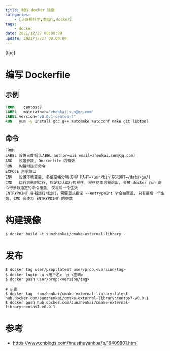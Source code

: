 ```yaml
---
title: 制作 docker 镜像
categories: 
    - [计算机科学,虚拟化,docker]
tags:
    - docker
date: 2021/12/27 00:00:00
update: 2021/12/27 00:00:00
---
```


[toc]

# 编写 Dockerfile

## 示例

```dockerfile
FROM	centos:7
LABEL	maintainer="zhenkai.sun@qq.com"
LABEL version="v0.0.1-centos-7"
RUN   yum -y install gcc g++ automake autoconf make git libtool
```

## 命令

```shell
FROM  
LABEL 设置元数据(LABEL author=wii email=zhenkai.sun@qq.com)
ARG   设置参数, Dockerfile 内有效
RUN   构建时运行命令
EXPOSE 声明端口
ENV   设置环境变量, 多值空格分隔(ENV PAHT=/usr/bin GOROOT=/data/go/)
CMD   运行容器时运行, 指定默认运行的程序, 程序结束容器退出, 会被 docker run 命令行参数指定的命令覆盖, 仅最后一个生效
ENTRYPOINT 容器运行时运行，需要显式指定 --entrypoint 才会被覆盖, 只有最后一个生效, CMD 会作为 ENTRYPOINT 的参数
```

# 构建镜像

```shell
$ docker build -t sunzhenkai/cmake-external-library .
```

# 发布

```shell
$ docker tag user/prop:latest user/prop:<version/tag>
$ docker login -u <用户名> -p <密码>
$ docker push user/prop:<version/tag>

# 示例
$ docker tag  sunzhenkai/cmake-external-library:latest hub.docker.com/sunzhenkai/cmake-external-library:centos7-v0.0.1
$ docker push hub.docker.com/sunzhenkai/cmake-external-library:centos7-v0.0.1
```

# 参考

- https://www.cnblogs.com/hnusthuyanhua/p/16409801.html
